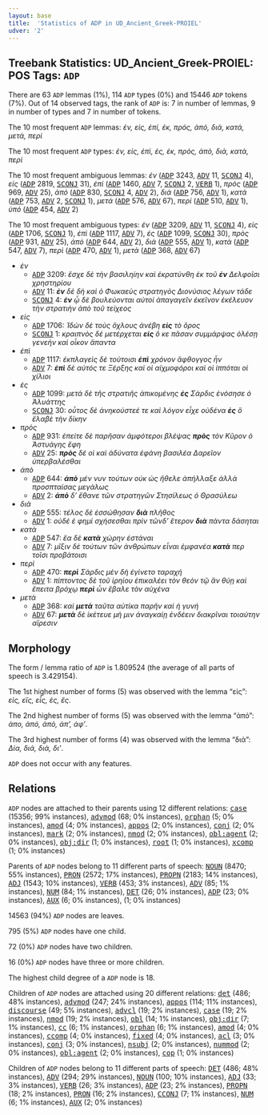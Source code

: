 ```yaml
---
layout: base
title:  'Statistics of ADP in UD_Ancient_Greek-PROIEL'
udver: '2'
---
```


## Treebank Statistics: UD_Ancient_Greek-PROIEL: POS Tags: `ADP`

There are 63 `ADP` lemmas (1%), 114 `ADP` types (0%) and 15446 `ADP` tokens (7%).
Out of 14 observed tags, the rank of `ADP` is: 7 in number of lemmas, 9 in number of types and 7 in number of tokens.

The 10 most frequent `ADP` lemmas: <em>ἐν, εἰς, ἐπί, ἐκ, πρός, ἀπό, διά, κατά, μετά, περί</em>

The 10 most frequent `ADP` types:  <em>ἐν, εἰς, ἐπὶ, ἐς, ἐκ, πρὸς, ἀπὸ, διὰ, κατὰ, περὶ</em>

The 10 most frequent ambiguous lemmas: <em>ἐν</em> (<tt><a href="grc_proiel-pos-ADP.html">ADP</a></tt> 3243, <tt><a href="grc_proiel-pos-ADV.html">ADV</a></tt> 11, <tt><a href="grc_proiel-pos-SCONJ.html">SCONJ</a></tt> 4), <em>εἰς</em> (<tt><a href="grc_proiel-pos-ADP.html">ADP</a></tt> 2819, <tt><a href="grc_proiel-pos-SCONJ.html">SCONJ</a></tt> 31), <em>ἐπί</em> (<tt><a href="grc_proiel-pos-ADP.html">ADP</a></tt> 1460, <tt><a href="grc_proiel-pos-ADV.html">ADV</a></tt> 7, <tt><a href="grc_proiel-pos-SCONJ.html">SCONJ</a></tt> 2, <tt><a href="grc_proiel-pos-VERB.html">VERB</a></tt> 1), <em>πρός</em> (<tt><a href="grc_proiel-pos-ADP.html">ADP</a></tt> 969, <tt><a href="grc_proiel-pos-ADV.html">ADV</a></tt> 25), <em>ἀπό</em> (<tt><a href="grc_proiel-pos-ADP.html">ADP</a></tt> 830, <tt><a href="grc_proiel-pos-SCONJ.html">SCONJ</a></tt> 4, <tt><a href="grc_proiel-pos-ADV.html">ADV</a></tt> 2), <em>διά</em> (<tt><a href="grc_proiel-pos-ADP.html">ADP</a></tt> 756, <tt><a href="grc_proiel-pos-ADV.html">ADV</a></tt> 1), <em>κατά</em> (<tt><a href="grc_proiel-pos-ADP.html">ADP</a></tt> 753, <tt><a href="grc_proiel-pos-ADV.html">ADV</a></tt> 2, <tt><a href="grc_proiel-pos-SCONJ.html">SCONJ</a></tt> 1), <em>μετά</em> (<tt><a href="grc_proiel-pos-ADP.html">ADP</a></tt> 576, <tt><a href="grc_proiel-pos-ADV.html">ADV</a></tt> 67), <em>περί</em> (<tt><a href="grc_proiel-pos-ADP.html">ADP</a></tt> 510, <tt><a href="grc_proiel-pos-ADV.html">ADV</a></tt> 1), <em>ὑπό</em> (<tt><a href="grc_proiel-pos-ADP.html">ADP</a></tt> 454, <tt><a href="grc_proiel-pos-ADV.html">ADV</a></tt> 2)

The 10 most frequent ambiguous types:  <em>ἐν</em> (<tt><a href="grc_proiel-pos-ADP.html">ADP</a></tt> 3209, <tt><a href="grc_proiel-pos-ADV.html">ADV</a></tt> 11, <tt><a href="grc_proiel-pos-SCONJ.html">SCONJ</a></tt> 4), <em>εἰς</em> (<tt><a href="grc_proiel-pos-ADP.html">ADP</a></tt> 1706, <tt><a href="grc_proiel-pos-SCONJ.html">SCONJ</a></tt> 1), <em>ἐπὶ</em> (<tt><a href="grc_proiel-pos-ADP.html">ADP</a></tt> 1117, <tt><a href="grc_proiel-pos-ADV.html">ADV</a></tt> 7), <em>ἐς</em> (<tt><a href="grc_proiel-pos-ADP.html">ADP</a></tt> 1099, <tt><a href="grc_proiel-pos-SCONJ.html">SCONJ</a></tt> 30), <em>πρὸς</em> (<tt><a href="grc_proiel-pos-ADP.html">ADP</a></tt> 931, <tt><a href="grc_proiel-pos-ADV.html">ADV</a></tt> 25), <em>ἀπὸ</em> (<tt><a href="grc_proiel-pos-ADP.html">ADP</a></tt> 644, <tt><a href="grc_proiel-pos-ADV.html">ADV</a></tt> 2), <em>διὰ</em> (<tt><a href="grc_proiel-pos-ADP.html">ADP</a></tt> 555, <tt><a href="grc_proiel-pos-ADV.html">ADV</a></tt> 1), <em>κατὰ</em> (<tt><a href="grc_proiel-pos-ADP.html">ADP</a></tt> 547, <tt><a href="grc_proiel-pos-ADV.html">ADV</a></tt> 7), <em>περὶ</em> (<tt><a href="grc_proiel-pos-ADP.html">ADP</a></tt> 470, <tt><a href="grc_proiel-pos-ADV.html">ADV</a></tt> 1), <em>μετὰ</em> (<tt><a href="grc_proiel-pos-ADP.html">ADP</a></tt> 368, <tt><a href="grc_proiel-pos-ADV.html">ADV</a></tt> 67)


* <em>ἐν</em>
  * <tt><a href="grc_proiel-pos-ADP.html">ADP</a></tt> 3209: <em>ἔσχε δὲ τὴν βασιληίην καὶ ἐκρατύνθη ἐκ τοῦ <b>ἐν</b> Δελφοῖσι χρηστηρίου</em>
  * <tt><a href="grc_proiel-pos-ADV.html">ADV</a></tt> 11: <em><b>ἐν</b> δὲ δὴ καὶ ὁ Φωκαεὺς στρατηγὸς Διονύσιος λέγων τάδε</em>
  * <tt><a href="grc_proiel-pos-SCONJ.html">SCONJ</a></tt> 4: <em><b>ἐν</b> ᾧ δὲ βουλεύονται αὐτοί ἀπαγαγεῖν ἐκεῖνον ἐκέλευον τὴν στρατιὴν ἀπὸ τοῦ τείχεος</em>
* <em>εἰς</em>
  * <tt><a href="grc_proiel-pos-ADP.html">ADP</a></tt> 1706: <em>Ἰδὼν δὲ τοὺς ὄχλους ἀνέβη <b>εἰς</b> τὸ ὄρος</em>
  * <tt><a href="grc_proiel-pos-SCONJ.html">SCONJ</a></tt> 1: <em>κραιπνὸς δὲ μετέρχεται <b>εἰς</b> ὅ κε πᾶσαν συμμάρψας ὀλέσῃ γενεὴν καὶ οἶκον ἅπαντα</em>
* <em>ἐπὶ</em>
  * <tt><a href="grc_proiel-pos-ADP.html">ADP</a></tt> 1117: <em>ἐκπλαγεὶς δὲ τούτοισι <b>ἐπὶ</b> χρόνον ἄφθογγος ἦν</em>
  * <tt><a href="grc_proiel-pos-ADV.html">ADV</a></tt> 7: <em><b>ἐπὶ</b> δὲ αὐτός τε Ξέρξης καὶ οἱ αἰχμοφόροι καὶ οἱ ἱππόται οἱ χίλιοι</em>
* <em>ἐς</em>
  * <tt><a href="grc_proiel-pos-ADP.html">ADP</a></tt> 1099: <em>μετὰ δὲ τῆς στρατιῆς ἀπικομένης <b>ἐς</b> Σάρδις ἐνόσησε ὁ Ἀλυάττης</em>
  * <tt><a href="grc_proiel-pos-SCONJ.html">SCONJ</a></tt> 30: <em>οὗτος δὲ ἀνηκούστεέ τε καὶ λόγον εἶχε οὐδένα <b>ἐς</b> ὃ ἔλαβὲ τὴν δίκην</em>
* <em>πρὸς</em>
  * <tt><a href="grc_proiel-pos-ADP.html">ADP</a></tt> 931: <em>ἐπείτε δὲ παρῆσαν ἀμφότεροι βλέψας <b>πρὸς</b> τὸν Κῦρον ὁ Ἀστυάγης ἔφη</em>
  * <tt><a href="grc_proiel-pos-ADV.html">ADV</a></tt> 25: <em><b>πρὸς</b> δέ οἱ καὶ ἀδύνατα ἐφάνη βασιλέα Δαρεῖον ὑπερβαλέσθαι</em>
* <em>ἀπὸ</em>
  * <tt><a href="grc_proiel-pos-ADP.html">ADP</a></tt> 644: <em><b>ἀπὸ</b> μέν νυν τούτων οὐκ ὡς ἤθελε ἀπήλλαξε ἀλλὰ προσπταίσας μεγάλως</em>
  * <tt><a href="grc_proiel-pos-ADV.html">ADV</a></tt> 2: <em><b>ἀπὸ</b> δ’ ἔθανε τῶν στρατηγῶν Στησίλεως ὁ Θρασύλεω</em>
* <em>διὰ</em>
  * <tt><a href="grc_proiel-pos-ADP.html">ADP</a></tt> 555: <em>τέλος δὲ ἑσσώθησαν <b>διὰ</b> πλῆθος</em>
  * <tt><a href="grc_proiel-pos-ADV.html">ADV</a></tt> 1: <em>οὐδέ ἑ φημί σχήσεσθαι πρὶν τῶνδ’ ἕτερον <b>διὰ</b> πάντα δάσηται</em>
* <em>κατὰ</em>
  * <tt><a href="grc_proiel-pos-ADP.html">ADP</a></tt> 547: <em>ἔα δὲ <b>κατὰ</b> χώρην ἑστάναι</em>
  * <tt><a href="grc_proiel-pos-ADV.html">ADV</a></tt> 7: <em>μῖξιν δὲ τούτων τῶν ἀνθρώπων εἶναι ἐμφανέα <b>κατὰ</b> περ τοῖσι προβάτοισι</em>
* <em>περὶ</em>
  * <tt><a href="grc_proiel-pos-ADP.html">ADP</a></tt> 470: <em><b>περὶ</b> Σάρδις μὲν δὴ ἐγίνετο ταραχή</em>
  * <tt><a href="grc_proiel-pos-ADV.html">ADV</a></tt> 1: <em>πίπτοντος δὲ τοῦ ἱρηίου ἐπικαλέει τὸν θεὸν τῷ ἂν θύῃ καὶ ἔπειτα βρόχῳ <b>περὶ</b> ὦν ἔβαλε τὸν αὐχένα</em>
* <em>μετὰ</em>
  * <tt><a href="grc_proiel-pos-ADP.html">ADP</a></tt> 368: <em>καὶ <b>μετὰ</b> ταῦτα αὐτίκα παρῆν καὶ ἡ γυνή</em>
  * <tt><a href="grc_proiel-pos-ADV.html">ADV</a></tt> 67: <em><b>μετὰ</b> δὲ ἱκέτευε μὴ μιν ἀναγκαίῃ ἐνδέειν διακρῖναι τοιαύτην αἵρεσιν</em>

## Morphology

The form / lemma ratio of `ADP` is 1.809524 (the average of all parts of speech is 3.429154).

The 1st highest number of forms (5) was observed with the lemma “εἰς”: <em>εἰς, εἴς, εἷς, ἐς, ἔς</em>.

The 2nd highest number of forms (5) was observed with the lemma “ἀπό”: <em>ἀπο, ἀπό, ἀπὸ, ἀπ’, ἀφ’</em>.

The 3rd highest number of forms (4) was observed with the lemma “διά”: <em>Δία, διά, διὰ, δι’</em>.

`ADP` does not occur with any features.


## Relations

`ADP` nodes are attached to their parents using 12 different relations: <tt><a href="grc_proiel-dep-case.html">case</a></tt> (15356; 99% instances), <tt><a href="grc_proiel-dep-advmod.html">advmod</a></tt> (68; 0% instances), <tt><a href="grc_proiel-dep-orphan.html">orphan</a></tt> (5; 0% instances), <tt><a href="grc_proiel-dep-amod.html">amod</a></tt> (4; 0% instances), <tt><a href="grc_proiel-dep-appos.html">appos</a></tt> (2; 0% instances), <tt><a href="grc_proiel-dep-conj.html">conj</a></tt> (2; 0% instances), <tt><a href="grc_proiel-dep-mark.html">mark</a></tt> (2; 0% instances), <tt><a href="grc_proiel-dep-nmod.html">nmod</a></tt> (2; 0% instances), <tt><a href="grc_proiel-dep-obl-agent.html">obl:agent</a></tt> (2; 0% instances), <tt><a href="grc_proiel-dep-obj-dir.html">obj:dir</a></tt> (1; 0% instances), <tt><a href="grc_proiel-dep-root.html">root</a></tt> (1; 0% instances), <tt><a href="grc_proiel-dep-xcomp.html">xcomp</a></tt> (1; 0% instances)

Parents of `ADP` nodes belong to 11 different parts of speech: <tt><a href="grc_proiel-pos-NOUN.html">NOUN</a></tt> (8470; 55% instances), <tt><a href="grc_proiel-pos-PRON.html">PRON</a></tt> (2572; 17% instances), <tt><a href="grc_proiel-pos-PROPN.html">PROPN</a></tt> (2183; 14% instances), <tt><a href="grc_proiel-pos-ADJ.html">ADJ</a></tt> (1543; 10% instances), <tt><a href="grc_proiel-pos-VERB.html">VERB</a></tt> (453; 3% instances), <tt><a href="grc_proiel-pos-ADV.html">ADV</a></tt> (85; 1% instances), <tt><a href="grc_proiel-pos-NUM.html">NUM</a></tt> (84; 1% instances), <tt><a href="grc_proiel-pos-DET.html">DET</a></tt> (26; 0% instances), <tt><a href="grc_proiel-pos-ADP.html">ADP</a></tt> (23; 0% instances), <tt><a href="grc_proiel-pos-AUX.html">AUX</a></tt> (6; 0% instances),  (1; 0% instances)

14563 (94%) `ADP` nodes are leaves.

795 (5%) `ADP` nodes have one child.

72 (0%) `ADP` nodes have two children.

16 (0%) `ADP` nodes have three or more children.

The highest child degree of a `ADP` node is 18.

Children of `ADP` nodes are attached using 20 different relations: <tt><a href="grc_proiel-dep-det.html">det</a></tt> (486; 48% instances), <tt><a href="grc_proiel-dep-advmod.html">advmod</a></tt> (247; 24% instances), <tt><a href="grc_proiel-dep-appos.html">appos</a></tt> (114; 11% instances), <tt><a href="grc_proiel-dep-discourse.html">discourse</a></tt> (49; 5% instances), <tt><a href="grc_proiel-dep-advcl.html">advcl</a></tt> (19; 2% instances), <tt><a href="grc_proiel-dep-case.html">case</a></tt> (19; 2% instances), <tt><a href="grc_proiel-dep-nmod.html">nmod</a></tt> (19; 2% instances), <tt><a href="grc_proiel-dep-obl.html">obl</a></tt> (14; 1% instances), <tt><a href="grc_proiel-dep-obj-dir.html">obj:dir</a></tt> (7; 1% instances), <tt><a href="grc_proiel-dep-cc.html">cc</a></tt> (6; 1% instances), <tt><a href="grc_proiel-dep-orphan.html">orphan</a></tt> (6; 1% instances), <tt><a href="grc_proiel-dep-amod.html">amod</a></tt> (4; 0% instances), <tt><a href="grc_proiel-dep-ccomp.html">ccomp</a></tt> (4; 0% instances), <tt><a href="grc_proiel-dep-fixed.html">fixed</a></tt> (4; 0% instances), <tt><a href="grc_proiel-dep-acl.html">acl</a></tt> (3; 0% instances), <tt><a href="grc_proiel-dep-conj.html">conj</a></tt> (3; 0% instances), <tt><a href="grc_proiel-dep-nsubj.html">nsubj</a></tt> (2; 0% instances), <tt><a href="grc_proiel-dep-nummod.html">nummod</a></tt> (2; 0% instances), <tt><a href="grc_proiel-dep-obl-agent.html">obl:agent</a></tt> (2; 0% instances), <tt><a href="grc_proiel-dep-cop.html">cop</a></tt> (1; 0% instances)

Children of `ADP` nodes belong to 11 different parts of speech: <tt><a href="grc_proiel-pos-DET.html">DET</a></tt> (486; 48% instances), <tt><a href="grc_proiel-pos-ADV.html">ADV</a></tt> (294; 29% instances), <tt><a href="grc_proiel-pos-NOUN.html">NOUN</a></tt> (100; 10% instances), <tt><a href="grc_proiel-pos-ADJ.html">ADJ</a></tt> (33; 3% instances), <tt><a href="grc_proiel-pos-VERB.html">VERB</a></tt> (26; 3% instances), <tt><a href="grc_proiel-pos-ADP.html">ADP</a></tt> (23; 2% instances), <tt><a href="grc_proiel-pos-PROPN.html">PROPN</a></tt> (18; 2% instances), <tt><a href="grc_proiel-pos-PRON.html">PRON</a></tt> (16; 2% instances), <tt><a href="grc_proiel-pos-CCONJ.html">CCONJ</a></tt> (7; 1% instances), <tt><a href="grc_proiel-pos-NUM.html">NUM</a></tt> (6; 1% instances), <tt><a href="grc_proiel-pos-AUX.html">AUX</a></tt> (2; 0% instances)

